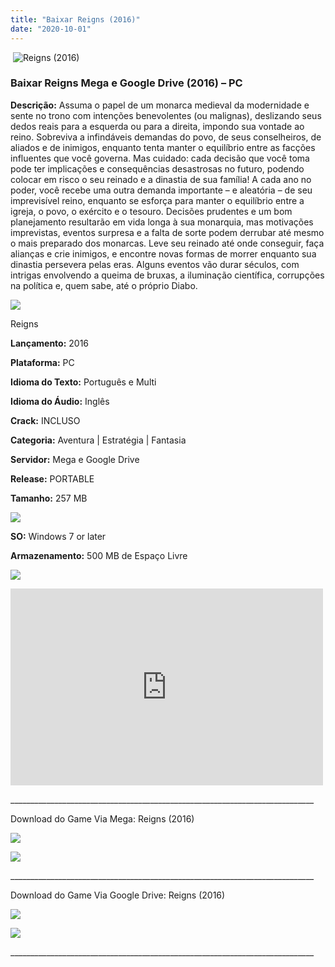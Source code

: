 ```yaml
---
title: "Baixar Reigns (2016)"
date: "2020-10-01"
---
```


 ![Reigns (2016)](https://1.bp.blogspot.com/-FROljZupPjA/X3XbDWm3iDI/AAAAAAAACG4/EzCPXxIZGI4qTwM4VSGJKQWbeUZEMVrCQCNcBGAsYHQ/w229-h320/poster.jpg "Reigns (2016)")

### Baixar Reigns Mega e Google Drive (2016) – PC

**Descrição:** Assuma o papel de um monarca medieval da modernidade e sente no trono com intenções benevolentes (ou malignas), deslizando seus dedos reais para a esquerda ou para a direita, impondo sua vontade ao reino. Sobreviva a infindáveis demandas do povo, de seus conselheiros, de aliados e de inimigos, enquanto tenta manter o equilíbrio entre as facções influentes que você governa. Mas cuidado: cada decisão que você toma pode ter implicações e consequências desastrosas no futuro, podendo colocar em risco o seu reinado e a dinastia de sua família! A cada ano no poder, você recebe uma outra demanda importante – e aleatória – de seu imprevisível reino, enquanto se esforça para manter o equilíbrio entre a igreja, o povo, o exército e o tesouro. Decisões prudentes e um bom planejamento resultarão em vida longa à sua monarquia, mas motivações imprevistas, eventos surpresa e a falta de sorte podem derrubar até mesmo o mais preparado dos monarcas. Leve seu reinado até onde conseguir, faça alianças e crie inimigos, e encontre novas formas de morrer enquanto sua dinastia persevera pelas eras. Alguns eventos vão durar séculos, com intrigas envolvendo a queima de bruxas, a iluminação científica, corrupções na política e, quem sabe, até o próprio Diabo.

![](https://1.bp.blogspot.com/-XIAoZor_ewQ/Xt6k8H1cWZI/AAAAAAAAAi0/oGRR_ah4Rf449lfQQZDiX_22jAu7LLnJACPcBGAYYCw/w400-h50/Bot{3609bd5131d0da293f09833def3bbd020ab4c0214c4260905f4dc32ed0bf05ac}25C3{3609bd5131d0da293f09833def3bbd020ab4c0214c4260905f4dc32ed0bf05ac}25A3o{3609bd5131d0da293f09833def3bbd020ab4c0214c4260905f4dc32ed0bf05ac}2Bde{3609bd5131d0da293f09833def3bbd020ab4c0214c4260905f4dc32ed0bf05ac}2BInforma{3609bd5131d0da293f09833def3bbd020ab4c0214c4260905f4dc32ed0bf05ac}25C3{3609bd5131d0da293f09833def3bbd020ab4c0214c4260905f4dc32ed0bf05ac}25A7{3609bd5131d0da293f09833def3bbd020ab4c0214c4260905f4dc32ed0bf05ac}25C3{3609bd5131d0da293f09833def3bbd020ab4c0214c4260905f4dc32ed0bf05ac}25B5es.jpg)

Reigns

**Lançamento:** 2016

**Plataforma:** PC

**Idioma do Texto:** Português e Multi

**Idioma do Áudio:** Inglês

**Crack:** INCLUSO

**Categoria:** Aventura | Estratégia | Fantasia

**Servidor:** Mega e Google Drive

**Release:** PORTABLE

**Tamanho:** 257 MB

![](https://1.bp.blogspot.com/-h4INo_OBwls/Xt6lEEMpxNI/AAAAAAAAAi4/JjyyoRDYOagV83dzmOlHFitCwsklVMs6ACPcBGAYYCw/w400-h50/Bot{3609bd5131d0da293f09833def3bbd020ab4c0214c4260905f4dc32ed0bf05ac}25C3{3609bd5131d0da293f09833def3bbd020ab4c0214c4260905f4dc32ed0bf05ac}25A3o{3609bd5131d0da293f09833def3bbd020ab4c0214c4260905f4dc32ed0bf05ac}2Bde{3609bd5131d0da293f09833def3bbd020ab4c0214c4260905f4dc32ed0bf05ac}2BRequisitos.jpg)

**SO:** Windows 7 or later

**Armazenamento:** 500 MB de Espaço Livre

![](https://1.bp.blogspot.com/-rcYyVsnA81c/Xt6lZMZ2XiI/AAAAAAAAAjA/1MF2KKFyKSoUtwrodSDJRdpQoMNmnHOhwCPcBGAYYCw/w400-h50/Bot{3609bd5131d0da293f09833def3bbd020ab4c0214c4260905f4dc32ed0bf05ac}25C3{3609bd5131d0da293f09833def3bbd020ab4c0214c4260905f4dc32ed0bf05ac}25A3o{3609bd5131d0da293f09833def3bbd020ab4c0214c4260905f4dc32ed0bf05ac}2Bde{3609bd5131d0da293f09833def3bbd020ab4c0214c4260905f4dc32ed0bf05ac}2BTrailer.jpg)

<iframe allow="accelerometer; autoplay; clipboard-write; encrypted-media; gyroscope; picture-in-picture" allowfullscreen frameborder="0" height="315" src="https://www.youtube.com/embed/O2HnvpXqII4" width="500"></iframe>

\_\_\_\_\_\_\_\_\_\_\_\_\_\_\_\_\_\_\_\_\_\_\_\_\_\_\_\_\_\_\_\_\_\_\_\_\_\_\_\_\_\_\_\_\_\_\_\_\_\_\_\_\_\_\_\_\_\_\_\_\_\_\_\_\_\_\_\_\_\_\_\_\_\_\_\_

Download do Game Via Mega: Reigns (2016)

[![](https://1.bp.blogspot.com/-KEcbu5lXdM0/Xu5yX-HgHDI/AAAAAAAAAsY/bBJ6W14NqC4-Ny_0LiwqQPIkTbYzyURcACPcBGAYYCw/w200-h64/CAPA3.jpg)](https://utorrentmegagames.blogspot.com/p/recomendado.html)

[![](https://1.bp.blogspot.com/-vE3KQiP98G8/Xuo88zki7aI/AAAAAAAAArY/GOVx0CQja6cDNWhexEiydT9nasXAzPR4gCPcBGAYYCw/s0/Bot{3609bd5131d0da293f09833def3bbd020ab4c0214c4260905f4dc32ed0bf05ac}25C3{3609bd5131d0da293f09833def3bbd020ab4c0214c4260905f4dc32ed0bf05ac}25A3o{3609bd5131d0da293f09833def3bbd020ab4c0214c4260905f4dc32ed0bf05ac}2BMega.jpg)](https://mega.nz/#!8ApBFC7Q!rvNsb4Ad491n5fkJycod_ac3z_1lxCQC4Ihgkk3lJ64)

\_\_\_\_\_\_\_\_\_\_\_\_\_\_\_\_\_\_\_\_\_\_\_\_\_\_\_\_\_\_\_\_\_\_\_\_\_\_\_\_\_\_\_\_\_\_\_\_\_\_\_\_\_\_\_\_\_\_\_\_\_\_\_\_\_\_\_\_\_\_\_\_\_\_\_\_

Download do Game Via Google Drive: Reigns (2016)

[![](https://1.bp.blogspot.com/-KEcbu5lXdM0/Xu5yX-HgHDI/AAAAAAAAAsY/bBJ6W14NqC4-Ny_0LiwqQPIkTbYzyURcACPcBGAYYCw/w200-h64/CAPA3.jpg)](https://utorrentmegagames.blogspot.com/p/recomendado.html)

[![](https://1.bp.blogspot.com/-bQ3uLsvpvaM/Xuo85g8-d8I/AAAAAAAAArQ/H8t4Ggx3TKY2VOEZfwvexYtmlFleUa_TwCPcBGAYYCw/s0/Bot{3609bd5131d0da293f09833def3bbd020ab4c0214c4260905f4dc32ed0bf05ac}25C3{3609bd5131d0da293f09833def3bbd020ab4c0214c4260905f4dc32ed0bf05ac}25A3o{3609bd5131d0da293f09833def3bbd020ab4c0214c4260905f4dc32ed0bf05ac}2BGoogle{3609bd5131d0da293f09833def3bbd020ab4c0214c4260905f4dc32ed0bf05ac}2BDrive.jpg)](https://drive.google.com/file/d/1F3Ii--jBMmiPvn6JUBBRMmkzT-WgFwgv/view)

\_\_\_\_\_\_\_\_\_\_\_\_\_\_\_\_\_\_\_\_\_\_\_\_\_\_\_\_\_\_\_\_\_\_\_\_\_\_\_\_\_\_\_\_\_\_\_\_\_\_\_\_\_\_\_\_\_\_\_\_\_\_\_\_\_\_\_\_\_\_\_\_\_\_\_\_
